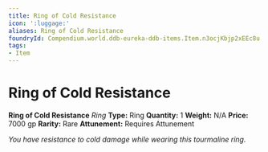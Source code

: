 ```yaml
---
title: Ring of Cold Resistance
icon: ':luggage:'
aliases: Ring of Cold Resistance
foundryId: Compendium.world.ddb-eureka-ddb-items.Item.n3ocjKbjp2xEEc8u
tags:
- Item
---
```


# Ring of Cold Resistance

**Ring of Cold Resistance**
_Ring_
**Type:** Ring
**Quantity:** 1
**Weight:** N/A
**Price:** 7000 gp
**Rarity:** Rare
**Attunement:** Requires Attunement

*You have resistance to cold damage while wearing this tourmaline ring.*
